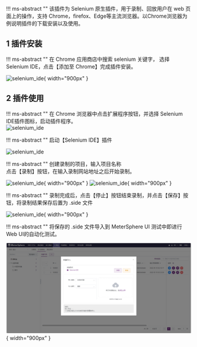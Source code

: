 

!!! ms-abstract ""
    该插件为 Selenium 原生插件，用于录制、回放用户在 web 页面上的操作，支持 Chrome，firefox、Edge等主流浏览器。以Chrome浏览器为例说明插件的下载安装以及使用。

## 1 插件安装
!!! ms-abstract ""
    在 Chrome 应用商店中搜索 selenium 关键字， 选择Selenium IDE，点击【添加至 Chrome】完成插件安装。

![selenium_ide](../../img/user_manual/plugin_use/selenium_ide_plugin/selenium_ide_install.png){ width="900px" }

## 2 插件使用
!!! ms-abstract ""
     在 Chrome 浏览器中点击扩展程序按钮，并选择 Selenium IDE插件图标，启动插件程序。<br>
![selenium_ide](../../img/user_manual/plugin_use/selenium_ide_plugin/selenium_ide_select.png)

!!! ms-abstract ""
    启动【Selenium IDE】插件 <br>

![selenium_ide](../../img/user_manual/plugin_use/selenium_ide_plugin/selenium_ide_window.png)

!!! ms-abstract ""
    创建录制的项目，输入项目名称 <br>
    点击【录制】按钮，在输入录制网站地址之后开始录制。 <br>

![selenium_ide](../../img/user_manual/plugin_use/selenium_ide_plugin/selenium_ide_newproject.png){ width="900px" }
![selenium_ide](../../img/user_manual/plugin_use/selenium_ide_plugin/selenium_ide_baseurl.png){ width="900px" }

!!! ms-abstract ""
    录制完成后，点击【停止】按钮结束录制，并点击【保存】按钮，将录制结果保存后置为 .side 文件

![selenium_ide](../../img/user_manual/plugin_use/selenium_ide_plugin/selenium_ide_record.png){ width="900px" }

!!! ms-abstract ""
    将保存的 .side 文件导入到 MeterSphere UI 测试中即进行 Web UI的自动化测试。

![selenium_ide](../../img/user_manual/plugin_use/selenium_ide_plugin/add_selenium_ide_7.png){ width="900px" }